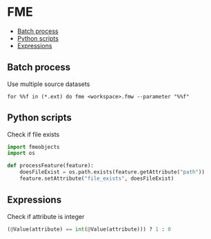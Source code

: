 FME
===

* [Batch process](#batch-process)
* [Python scripts](#python-scripts)
* [Expressions](#expressions)

Batch process
-------------

Use multiple source datasets

```batchfile
for %%f in (*.ext) do fme <workspace>.fmw --parameter "%%f"
```

Python scripts
--------------

Check if file exists

```python
import fmeobjects
import os

def processFeature(feature):
    doesFileExist = os.path.exists(feature.getAttribute("path"))
    feature.setAttribute("file_exists", doesFileExist)
```

Expressions
-----------

Check if attribute is integer

```python
(@Value(attribute) == int(@Value(attribute))) ? 1 : 0
```
